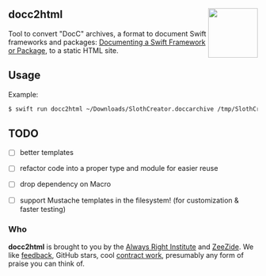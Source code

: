 <h2>docc2html
  <img src="http://zeezide.com/img/macro/MacroExpressIcon128.png"
           align="right" width="100" height="100" />
</h2>

Tool to convert "DocC" archives, a format to document Swift frameworks
and packages:
[Documenting a Swift Framework or Package](https://developer.apple.com/documentation/Xcode/documenting-a-swift-framework-or-package),
to a static HTML site.


## Usage

Example:
```bash
$ swift run docc2html ~/Downloads/SlothCreator.doccarchive /tmp/SlothCreator/docs
```


## TODO

- [ ] better templates
- [ ] refactor code into a proper type and module for easier reuse
- [ ] drop dependency on Macro
- [ ] support Mustache templates in the filesystem! (for customization & faster testing)


### Who

**docc2html** is brought to you by
the
[Always Right Institute](http://www.alwaysrightinstitute.com)
and
[ZeeZide](http://zeezide.de).
We like 
[feedback](https://twitter.com/ar_institute), 
GitHub stars, 
cool [contract work](http://zeezide.com/en/services/services.html),
presumably any form of praise you can think of.
